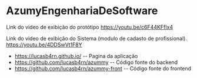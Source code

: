 # AzumyEngenhariaDeSoftware

Link do video de exibição do protótipo
https://youtu.be/c6F44KFfIx4

Link do video de exibição do Sistema (modulo de cadasto de profissional).
https://youtu.be/4DDSwVt1F8Y


- https://lucasb4rn.github.io/  -- Pagina da aplicação
- https://github.com/lucasb4rn/azummy -- Código fonte do backend
- https://github.com/lucasb4rn/azummy-front -- Código fonte do frontend
